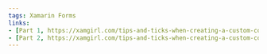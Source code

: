 ```yaml
---
tags: Xamarin Forms
links:
- [Part 1, https://xamgirl.com/tips-and-ticks-when-creating-a-custom-control-in-xamarin-forms-part-1/]
- [Part 2, https://xamgirl.com/tips-and-ticks-when-creating-a-custom-control-in-xamarin-forms-part-2/]
---
```

